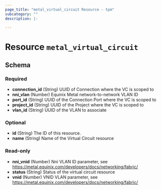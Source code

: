 ```yaml
---
page_title: "metal_virtual_circuit Resource - tpm"
subcategory: ""
description: |-
  
---
```


# Resource `metal_virtual_circuit`





## Schema

### Required

- **connection_id** (String) UUID of Connection where the VC is scoped to
- **nni_vlan** (Number) Equinix Metal network-to-network VLAN ID
- **port_id** (String) UUID of the Connection Port where the VC is scoped to
- **project_id** (String) UUID of the Project where the VC is scoped to
- **vlan_id** (String) UUID of the VLAN to associate

### Optional

- **id** (String) The ID of this resource.
- **name** (String) Name of the Virtual Circuit resource

### Read-only

- **nni_vnid** (Number) Nni VLAN ID parameter, see https://metal.equinix.com/developers/docs/networking/fabric/
- **status** (String) Status of the virtual circuit resource
- **vnid** (Number) VNID VLAN parameter, see https://metal.equinix.com/developers/docs/networking/fabric/


